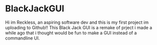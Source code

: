 # BlackJackGUI
Hi im Reckless, an aspiring software dev and this is my first project im uploading to Github!!
This Black Jack GUI is a remake of prject i made a while ago that i thought would be fun to make a GUI instead of
a commandline UI.

